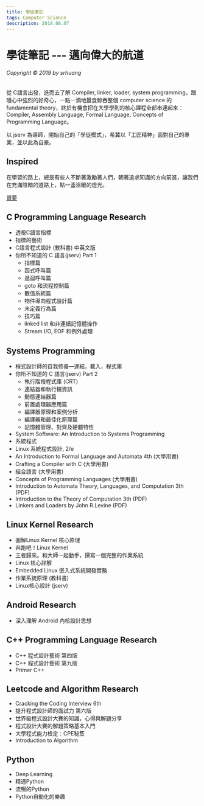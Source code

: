 ```yaml
---
title: 學徒筆記
tags: Computer Science
description: 2019.08.07
---
```

學徒筆記 --- 邁向偉大的航道
===
###### *Copyright © 2019 by srhuang*
從 C語言出發，進而去了解 Compiler, linker, loader, system programming，跟隨心中強烈的好奇心，一點一滴地蠶食鯨吞整個 computer science 的 fundamental theory，終於有機會把在大學學到的核心課程全部串連起來：Compiler, Assembly Language, Formal Language, Concepts of Programming Language。

以 jserv 為導師，開始自己的「學徒模式」，希冀以「工匠精神」面對自己的專業，並以此為自豪。

## Inspired

在學習的路上，總是有些人不斷著激勵著人們，朝著追求知識的方向前進，讓我們在充滿陰暗的道路上，點一盞溫暖的燈光。

[資夢](https://shaform.com/csdream/)

## C Programming Language Research 
* 透視C語言指標
* 指標的藝術
* C語言程式設計 (教科書) 中英文版
* 你所不知道的 C 語言(jserv) Part 1
    * 指標篇
    * 函式呼叫篇
    * 遞迴呼叫篇
    * goto 和流程控制篇
    * 數值系統篇
    * 物件導向程式設計篇
    * 未定義行為篇
    * 技巧篇
    * linked list 和非連續記憶體操作
    * Stream I/O, EOF 和例外處理

## Systems Programming 
* 程式設計師的自我修養—連結，載入，程式庫
* 你所不知道的 C 語言(jserv) Part 2
    * 執行階段程式庫 (CRT)
    * 連結器和執行檔資訊
    * 動態連結器篇
    * 前置處理器應用篇
    * 編譯器原理和案例分析
    * 編譯器和最佳化原理篇
    * 記憶體管理、對齊及硬體特性
* System Software: An Introduction to Systems Programming
* 系統程式
* Linux 系統程式設計, 2/e
* An Introduction to Formal Language and Automata 4th (大學用書)
* Crafting a Compiler with C (大學用書)
* 組合語言 (大學用書)
* Concepts of Programming Languages (大學用書)
* Introduction to Automata Theory, Languages, and Computation 3th (PDF)
* Introduction to the Theory of Computation 3th (PDF)
* Linkers and Loaders by John R.Levine (PDF)


## Linux Kernel Research
* 圖解Linux Kernel 核心原理
* 奔跑吧！Linux Kernel
* 王者歸來。和大師一起動手，撰寫一個完整的作業系統
* Linux 核心詳解
* Embedded Linux 嵌入式系統開發實務
* 作業系統原理 (教科書)
* Linux核心設計 (jserv)

## Android Research
* 深入理解 Android 內核設計思想

## C++ Programming Language Research
* C++ 程式設計藝術 第四版
* C++ 程式設計藝術 第九版
* Primer C++

## Leetcode and Algorithm Research
* Cracking the Coding Interview 6th
* 提升程式設計師的面試力 第六版
* 世界級程式設計大賽的知識，心得與解題分享
* 程式設計大賽的解題策略基本入門
* 大學程式能力檢定：CPE秘笈
* Introduction to Algorithm

## Python
* Deep Learning
* 精通Python
* 流暢的Python
* Python自動化的樂趣